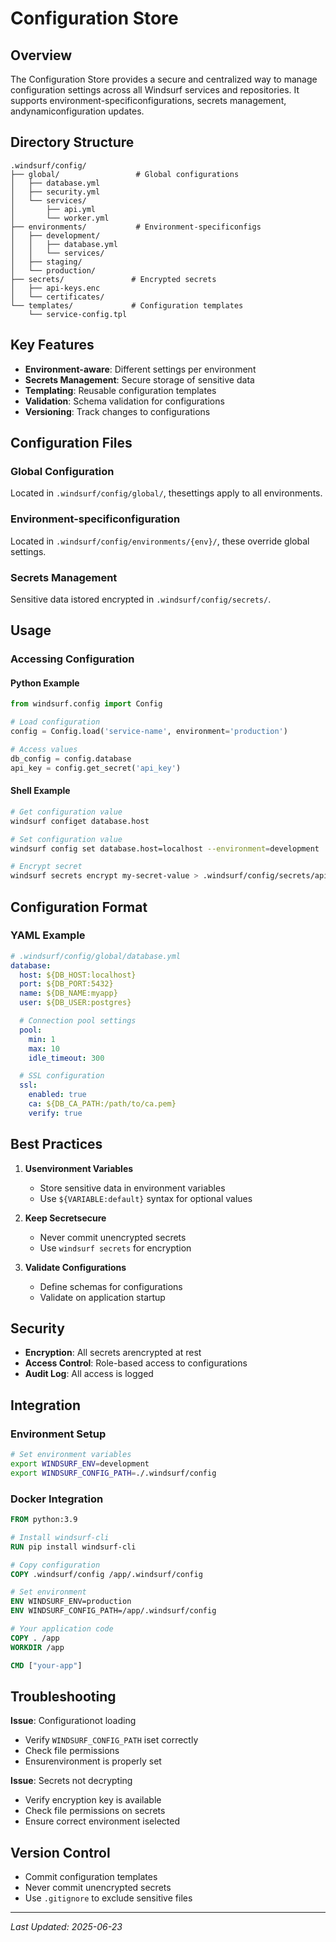 # Configuration Store

## Overview

The Configuration Store provides a secure and centralized way to manage configuration settings across all Windsurf services and repositories. It supports environment-specificonfigurations, secrets management, andynamiconfiguration updates.

## Directory Structure

```
.windsurf/config/
├── global/                 # Global configurations
│   ├── database.yml
│   ├── security.yml
│   └── services/
│       ├── api.yml
│       └── worker.yml
├── environments/           # Environment-specificonfigs
│   ├── development/
│   │   ├── database.yml
│   │   └── services/
│   ├── staging/
│   └── production/
├── secrets/               # Encrypted secrets
│   ├── api-keys.enc
│   └── certificates/
└── templates/             # Configuration templates
    └── service-config.tpl
```

## Key Features

- **Environment-aware**: Different settings per environment
- **Secrets Management**: Secure storage of sensitive data
- **Templating**: Reusable configuration templates
- **Validation**: Schema validation for configurations
- **Versioning**: Track changes to configurations

## Configuration Files

### Global Configuration
Located in `.windsurf/config/global/`, thesettings apply to all environments.

### Environment-specificonfiguration
Located in `.windsurf/config/environments/{env}/`, these override global settings.

### Secrets Management
Sensitive data istored encrypted in `.windsurf/config/secrets/`.

## Usage

### Accessing Configuration

#### Python Example
```python
from windsurf.config import Config

# Load configuration
config = Config.load('service-name', environment='production')

# Access values
db_config = config.database
api_key = config.get_secret('api_key')
```

#### Shell Example
```bash
# Get configuration value
windsurf configet database.host

# Set configuration value
windsurf config set database.host=localhost --environment=development

# Encrypt secret
windsurf secrets encrypt my-secret-value > .windsurf/config/secrets/api-key.enc
```

## Configuration Format

### YAML Example
```yaml
# .windsurf/config/global/database.yml
database:
  host: ${DB_HOST:localhost}
  port: ${DB_PORT:5432}
  name: ${DB_NAME:myapp}
  user: ${DB_USER:postgres}

  # Connection pool settings
  pool:
    min: 1
    max: 10
    idle_timeout: 300

  # SSL configuration
  ssl:
    enabled: true
    ca: ${DB_CA_PATH:/path/to/ca.pem}
    verify: true
```

## Best Practices

1. **Usenvironment Variables**
   - Store sensitive data in environment variables
   - Use `${VARIABLE:default}` syntax for optional values

2. **Keep Secretsecure**
   - Never commit unencrypted secrets
   - Use `windsurf secrets` for encryption

3. **Validate Configurations**
   - Define schemas for configurations
   - Validate on application startup

## Security

- **Encryption**: All secrets arencrypted at rest
- **Access Control**: Role-based access to configurations
- **Audit Log**: All access is logged

## Integration

### Environment Setup
```bash
# Set environment variables
export WINDSURF_ENV=development
export WINDSURF_CONFIG_PATH=./.windsurf/config
```

### Docker Integration
```dockerfile
FROM python:3.9

# Install windsurf-cli
RUN pip install windsurf-cli

# Copy configuration
COPY .windsurf/config /app/.windsurf/config

# Set environment
ENV WINDSURF_ENV=production
ENV WINDSURF_CONFIG_PATH=/app/.windsurf/config

# Your application code
COPY . /app
WORKDIR /app

CMD ["your-app"]
```

## Troubleshooting

**Issue**: Configurationot loading
- Verify `WINDSURF_CONFIG_PATH` iset correctly
- Check file permissions
- Ensurenvironment is properly set

**Issue**: Secrets not decrypting
- Verify encryption key is available
- Check file permissions on secrets
- Ensure correct environment iselected

## Version Control

- Commit configuration templates
- Never commit unencrypted secrets
- Use `.gitignore` to exclude sensitive files

---
*Last Updated: 2025-06-23*
